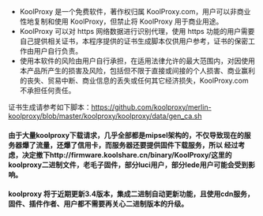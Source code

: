 * KoolProxy 是一个免费软件，著作权归属 KoolProxy.com，用户可以非商业性地复制和使用 KoolProxy，但禁止将 KoolProxy 用于商业用途。
* KoolProxy 可以对 https 网络数据进行识别代理，使用 https 功能的用户需要自己提供相关证书，本程序提供的证书生成脚本仅供用户参考，证书的保密工作由用户自行负责。
* 使用本软件的风险由用户自行承担，在适用法律允许的最大范围内，对因使用本产品所产生的损害及风险，包括但不限于直接或间接的个人损害、商业赢利的丧失、贸易中断、商业信息的丢失或任何其它经济损失，KoolProxy.com 不承担任何责任。

证书生成请参考如下脚本：https://github.com/koolproxy/merlin-koolproxy/blob/master/koolproxy/koolproxy/data/gen_ca.sh


#### 由于大量koolproxy下载请求，几乎全部都是mipsel架构的，不仅导致现在的服务器爆了流量，还爆了信用卡，而服务器还要提供固件下载服务，所以 经过考虑，决定撤下http://firmware.koolshare.cn/binary/KoolProxy/这里的 koolproxy二进制文件，老毛子固件，部分luci用户，部分lede用户可能会受到影响。
#### koolproxy 将于近期更新3.4版本，集成二进制自动更新功能，且使用cdn服务，固件、插件作者、用户都不需要再关心二进制版本的升级。